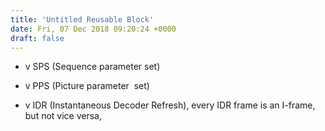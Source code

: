 ```yaml
---
title: 'Untitled Reusable Block'
date: Fri, 07 Dec 2018 09:20:24 +0000
draft: false
---
```


*   v SPS (Sequence parameter set)

*   v PPS (Picture parameter  set)

*   v IDR (Instantaneous Decoder Refresh), every IDR frame is an I-frame, but not vice versa,